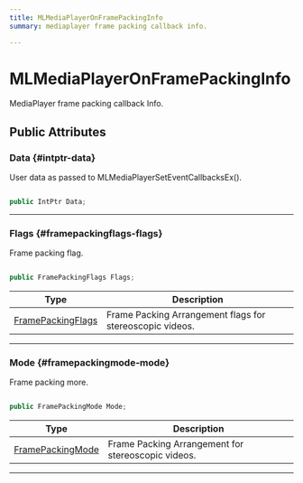 ```yaml
---
title: MLMediaPlayerOnFramePackingInfo
summary: mediaplayer frame packing callback info. 

---
```


# MLMediaPlayerOnFramePackingInfo




MediaPlayer frame packing callback Info.   





## Public Attributes

### Data {#intptr-data}

User data as passed to MLMediaPlayerSetEventCallbacksEx(). 

```csharp

public IntPtr Data;

```






-----------

### Flags {#framepackingflags-flags}

Frame packing flag. 

```csharp

public FramePackingFlags Flags;

```

| Type | Description  | 
|--|--|
| [FramePackingFlags](/versioned_docs/version-31-Aug-2023/unity-api/api/UnityEngine.XR.MagicLeap/MLMedia/Player/UnityEngine.XR.MagicLeap.MLMedia.Player.md#enums-framepackingflags) | Frame Packing Arrangement flags for stereoscopic videos.  |





-----------

### Mode {#framepackingmode-mode}

Frame packing more. 

```csharp

public FramePackingMode Mode;

```

| Type | Description  | 
|--|--|
| [FramePackingMode](/versioned_docs/version-31-Aug-2023/unity-api/api/UnityEngine.XR.MagicLeap/MLMedia/Player/UnityEngine.XR.MagicLeap.MLMedia.Player.md#enums-framepackingmode) | Frame Packing Arrangement for stereoscopic videos.  |





-----------



